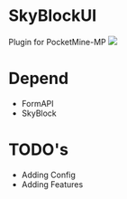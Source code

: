 # SkyBlockUI
Plugin for PocketMine-MP
<a href="https://poggit.pmmp.io/p/SkyBlockUI"><img src="https://poggit.pmmp.io/shield.state/SkyBlockUI"></a>

# Depend
- FormAPI
- SkyBlock

# TODO's
- Adding Config
- Adding Features
